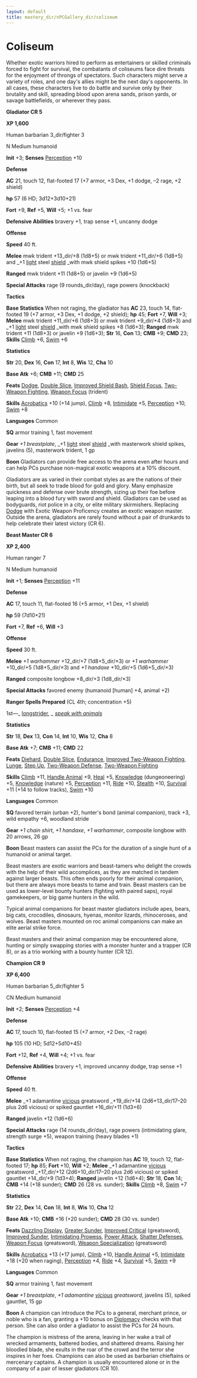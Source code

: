 ```yaml
---
layout: default
title: mastery_dir/nPCGallery_dir/coliseum
---
```

# Coliseum

Whether exotic warriors hired to perform as entertainers or skilled criminals forced to fight for survival, the combatants of coliseums face dire threats for the enjoyment of throngs of spectators. Such characters might serve a variety of roles, and one day's allies might be the next day's opponents. In all cases, these characters live to do battle and survive only by their brutality and skill, spreading blood upon arena sands, prison yards, or savage battlefields, or wherever they pass.

**Gladiator CR 5**

**XP 1,600**

Human barbarian 3_dir/fighter 3

N Medium humanoid

**Init** +3; **Senses** [Perception](../../../../skills_dir/perception#_perception) +10

**Defense**

**AC** 21, touch 12, flat-footed 17 (+7 armor, +3 Dex, +1 dodge, –2 rage, +2 shield)

**hp** 57 (6 HD; 3d12+3d10+21)

**Fort** +9, **Ref** +5, **Will** +5; +1 vs. fear

**Defensive Abilities** bravery +1, trap sense +1, uncanny dodge

**Offense**

**Speed** 40 ft.

**Melee** mwk trident +13_dir/+8 (1d8+5) or mwk trident +11_dir/+6 (1d8+5) and _+1 [light](../../../../spells_dir/light#_light) steel [shield](../../../../spells_dir/shield#_shield) _with mwk shield spikes +10 (1d6+5)

**Ranged** mwk trident +11 (1d8+5) or javelin +9 (1d6+5)

**Special Attacks** rage (9 rounds_dir/day), rage powers (knockback)

**Tactics**

**Base Statistics** When not raging, the gladiator has **AC** 23, touch 14, flat-footed 19 (+7 armor, +3 Dex, +1 dodge, +2 shield); **hp** 45; **Fort** +7, **Will** +3; **Melee** mwk trident +11_dir/+6 (1d8+3) or mwk trident +9_dir/+4 (1d8+3) and _+1 [light](../../../../spells_dir/light#_light) steel [shield](../../../../spells_dir/shield#_shield) _with mwk shield spikes +8 (1d6+3); **Ranged** mwk trident +11 (1d8+3) or javelin +9 (1d6+3); **Str** 16, **Con** 13; **CMB** +9; **CMD** 23; **Skills** [Climb](../../../../skills_dir/climb#_climb) +6, [Swim](../../../../skills_dir/swim#_swim) +6

**Statistics**

**Str** 20, **Dex** 16, **Con** 17, **Int** 8, **Wis** 12, **Cha** 10

**Base Atk** +6; **CMB** +11; **CMD** 25

**Feats** [Dodge](../../../../feats#_dodge), [Double Slice](../../../../feats#_double-slice), [Improved Shield Bash](../../../../feats#_improved-shield-bash), [Shield Focus](../../../../feats#_shield-focus), [Two-Weapon Fighting](../../../../feats#_two-weapon-fighting), [Weapon Focus](../../../../feats#_weapon-focus) (trident)

**Skills** [Acrobatics](../../../../skills_dir/acrobatics#_acrobatics) +10 (+14 jump), [Climb](../../../../skills_dir/climb#_climb) +8, [Intimidate](../../../../skills_dir/intimidate#_intimidate) +5, [Perception](../../../../skills_dir/perception#_perception) +10, [Swim](../../../../skills_dir/swim#_swim) +8

**Languages** Common

**SQ** armor training 1, fast movement

**Gear** _+1 breastplate_, _+1 [light](../../../../spells_dir/light#_light) steel [shield](../../../../spells_dir/shield#_shield) _with masterwork shield spikes, javelins (5), masterwork trident, 1 gp

**Boon** Gladiators can provide free access to the arena even after hours and can help PCs purchase non-magical exotic weapons at a 10% discount.

Gladiators are as varied in their combat styles as are the nations of their birth, but all seek to trade blood for gold and glory. Many emphasize quickness and defense over brute strength, sizing up their foe before leaping into a blood fury with sword and shield. Gladiators can be used as bodyguards, riot police in a city, or elite military skirmishers. Replacing [Dodge](../../../../feats#_dodge) with Exotic Weapon Proficency creates an exotic weapon master. Outside the arena, gladiators are rarely found without a pair of drunkards to help celebrate their latest victory (CR 6).

**Beast Master CR 6**

**XP 2,400**

Human ranger 7

N Medium humanoid

**Init** +1; **Senses** [Perception](../../../../skills_dir/perception#_perception) +11

**Defense**

**AC** 17, touch 11, flat-footed 16 (+5 armor, +1 Dex, +1 shield)

**hp** 59 (7d10+21)

**Fort** +7, **Ref** +6, **Will** +3

**Offense**

**Speed** 30 ft.

**Melee** _+1 warhammer_ +12_dir/+7 (1d8+5_dir/×3) or _+1 warhammer_ +10_dir/+5 (1d8+5_dir/×3) and _+1 handaxe_ +10_dir/+5 (1d6+5_dir/×3)

**Ranged** composite longbow +8_dir/+3 (1d8_dir/×3)

**Special Attacks** favored enemy (humanoid [human] +4, animal +2)

**Ranger Spells Prepared** (CL 4th; concentration +5)

1st—_ [longstrider](../../../../spells_dir/longstrider#_longstrider)_, _ [speak with animals](../../../../spells_dir/speakWithAnimals#_speak-with-animals)_

**Statistics**

**Str** 18, **Dex** 13, **Con** 14, **Int** 10, **Wis** 12, **Cha** 8

**Base Atk** +7; **CMB** +11; **CMD** 22

**Feats** [Diehard](../../../../feats#_diehard), [Double Slice](../../../../feats#_double-slice), [Endurance](../../../../feats#_endurance), [Improved Two-Weapon Fighting](../../../../feats#_improved-two-weapon-fighting), [Lunge](../../../../feats#_lunge), [Step Up](../../../../feats#_step-up), [Two-Weapon Defense](../../../../feats#_two-weapon-defense), [Two-Weapon Fighting](../../../../feats#_two-weapon-fighting)

**Skills** [Climb](../../../../skills_dir/climb#_climb) +11, [Handle Animal](../../../../skills_dir/handleAnimal#_handle-animal) +9, [Heal](../../../../skills_dir/heal#_heal) +5, [Knowledge](../../../../skills_dir/knowledge#_knowledge) (dungeoneering) +5, [Knowledge](../../../../skills_dir/knowledge#_knowledge) (nature) +5, [Perception](../../../../skills_dir/perception#_perception) +11, [Ride](../../../../skills_dir/ride#_ride) +10, [Stealth](../../../../skills_dir/stealth#_stealth) +10, [Survival](../../../../skills_dir/survival#_survival) +11 (+14 to follow tracks), [Swim](../../../../skills_dir/swim#_swim) +10

**Languages** Common

**SQ** favored terrain (urban +2), hunter's bond (animal companion), track +3, wild empathy +6, woodland stride

**Gear** _+1 chain shirt_, _+1 handaxe_, _+1 warhammer_, composite longbow with 20 arrows, 26 gp

**Boon** Beast masters can assist the PCs for the duration of a single hunt of a humanoid or animal target.

Beast masters are exotic warriors and beast-tamers who delight the crowds with the help of their wild accomplices, as they are matched in tandem against larger beasts. This often ends poorly for their animal companion, but there are always more beasts to tame and train. Beast masters can be used as lower-level bounty hunters (fighting with paired saps), royal gamekeepers, or big game hunters in the wild.

Typical animal companions for beast master gladiators include apes, bears, big cats, crocodiles, dinosaurs, hyenas, monitor lizards, rhinoceroses, and wolves. Beast masters mounted on roc animal companions can make an elite aerial strike force.

Beast masters and their animal companion may be encountered alone, hunting or simply swapping stories with a monster hunter and a trapper (CR 8), or as a trio working with a bounty hunter (CR 12).

**Champion CR 9**

**XP 6,400**

Human barbarian 5_dir/fighter 5

CN Medium humanoid

**Init** +2; **Senses** [Perception](../../../../skills_dir/perception#_perception) +4

**Defense**

**AC** 17, touch 10, flat-footed 15 (+7 armor, +2 Dex, –2 rage)

**hp** 105 (10 HD; 5d12+5d10+45)

**Fort** +12, **Ref** +4, **Will** +4; +1 vs. fear

**Defensive Abilities** bravery +1, improved uncanny dodge, trap sense +1

**Offense**

**Speed** 40 ft.

**Melee** _+1 adamantine [vicious](../../../../magicItems_dir/weapons#_vicious) greatsword _+19_dir/+14 (2d6+13_dir/17–20 plus 2d6 vicious) or spiked gauntlet +16_dir/+11 (1d3+6)

**Ranged** javelin +12 (1d6+6)

**Special Attacks** rage (14 rounds_dir/day), rage powers (intimidating glare, strength surge +5), weapon training (heavy blades +1)

**Tactics**

**Base Statistics** When not raging, the champion has **AC** 19, touch 12, flat-footed 17; **hp** 85; **Fort** +10, **Will** +2; **Melee** _+1 adamantine [vicious](../../../../magicItems_dir/weapons#_vicious) greatsword _+17_dir/+12 (2d6+10_dir/17–20 plus 2d6 vicious) or spiked gauntlet +14_dir/+9 (1d3+4); **Ranged** javelin +12 (1d6+4); **Str** 18, **Con** 14; **CMB** +14 (+18 sunder); **CMD** 26 (28 vs. sunder); **Skills** [Climb](../../../../skills_dir/climb#_climb) +8, [Swim](../../../../skills_dir/swim#_swim) +7

**Statistics**

**Str** 22, **Dex** 14, **Con** 18, **Int** 8, **Wis** 10, **Cha** 12

**Base Atk** +10; **CMB** +16 (+20 sunder); **CMD** 28 (30 vs. sunder)

**Feats** [Dazzling Display](../../../../feats#_dazzling-display), [Greater Sunder](../../../../feats#_greater-sunder), [Improved Critical](../../../../feats#_improved-critical) (greatsword), [Improved Sunder](../../../../feats#_improved-sunder), [Intimidating Prowess](../../../../feats#_intimidating-prowess), [Power Attack](../../../../feats#_power-attack), [Shatter Defenses](../../../../feats#_shatter-defenses), [Weapon Focus](../../../../feats#_weapon-focus) (greatsword), [Weapon Specialization](../../../../feats#_weapon-specialization) (greatsword)

**Skills** [Acrobatics](../../../../skills_dir/acrobatics#_acrobatics) +13 (+17 jump), [Climb](../../../../skills_dir/climb#_climb) +10, [Handle Animal](../../../../skills_dir/handleAnimal#_handle-animal) +5, [Intimidate](../../../../skills_dir/intimidate#_intimidate) +18 (+20 when raging), [Perception](../../../../skills_dir/perception#_perception) +4, [Ride](../../../../skills_dir/ride#_ride) +4, [Survival](../../../../skills_dir/survival#_survival) +5, [Swim](../../../../skills_dir/swim#_swim) +9

**Languages** Common

**SQ** armor training 1, fast movement

**Gear** _+1 breastplate_, _+1 adamantine [vicious](../../../../magicItems_dir/weapons#_vicious) greatsword_, javelins (5), spiked gauntlet, 15 gp

**Boon** A champion can introduce the PCs to a general, merchant prince, or noble who is a fan, granting a +10 bonus on [Diplomacy](../../../../skills_dir/diplomacy#_diplomacy) checks with that person. She can also order a gladiator to assist the PCs for 24 hours.

The champion is mistress of the arena, leaving in her wake a trail of wrecked armaments, battered bodies, and shattered dreams. Raising her bloodied blade, she exults in the roar of the crowd and the terror she inspires in her foes. Champions can also be used as barbarian chieftains or mercenary captains. A champion is usually encountered alone or in the company of a pair of lesser gladiators (CR 10).

